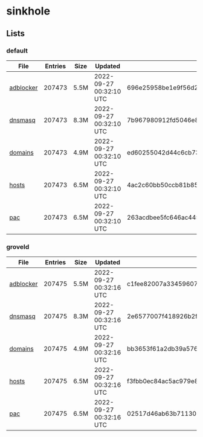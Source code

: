 # sinkhole

## Lists

### default

|File|Entries|Size|Updated|Hash|
|-|-|-|-|-|
|[adblocker](https://raw.githubusercontent.com/groveld/sinkhole/lists/default/adblocker.txt)|207473|5.5M|2022-09-27 00:32:10 UTC|696e25958be1e9f56d2b0eeb7c71b8bc8b9b03f810273a876304ce5d8eda887b|
|[dnsmasq](https://raw.githubusercontent.com/groveld/sinkhole/lists/default/dnsmasq.txt)|207473|8.3M|2022-09-27 00:32:10 UTC|7b967980912fd5046e82abade4b4217dd7f2f8b5b33dfeb634f6ee95f3f75d04|
|[domains](https://raw.githubusercontent.com/groveld/sinkhole/lists/default/domains.txt)|207473|4.9M|2022-09-27 00:32:10 UTC|ed60255042d44c6cb7310b498cf0764b9741dfaf45d9d0c60d43fde0adf1b478|
|[hosts](https://raw.githubusercontent.com/groveld/sinkhole/lists/default/hosts.txt)|207473|6.5M|2022-09-27 00:32:10 UTC|4ac2c60bb50ccb81b85ca331f60e4813e68674374212559800422485f0ac7007|
|[pac](https://raw.githubusercontent.com/groveld/sinkhole/lists/default/pac.txt)|207473|6.5M|2022-09-27 00:32:10 UTC|263acdbee5fc646ac445129964d92cf128bc3ce2edb70dac597e1e0c363dc1f8|

### groveld

|File|Entries|Size|Updated|Hash|
|-|-|-|-|-|
|[adblocker](https://raw.githubusercontent.com/groveld/sinkhole/lists/groveld/adblocker.txt)|207475|5.5M|2022-09-27 00:32:16 UTC|c1fee82007a33459607bf673d40b6e329a711d448f6a1436971eeb32c26c6f6f|
|[dnsmasq](https://raw.githubusercontent.com/groveld/sinkhole/lists/groveld/dnsmasq.txt)|207475|8.3M|2022-09-27 00:32:16 UTC|2e6577007f418926b2f8adfbe26e989a8f9d8be8ccb9fc3e650385ed09eafdfd|
|[domains](https://raw.githubusercontent.com/groveld/sinkhole/lists/groveld/domains.txt)|207475|4.9M|2022-09-27 00:32:16 UTC|bb3653f61a2db39a57609f069f4a159c37045cb75441b4c9f00870b763d24f38|
|[hosts](https://raw.githubusercontent.com/groveld/sinkhole/lists/groveld/hosts.txt)|207475|6.5M|2022-09-27 00:32:16 UTC|f3fbb0ec84ac5ac979e8de10b27149696ffd770dc5e387a80bfbbd62214f2522|
|[pac](https://raw.githubusercontent.com/groveld/sinkhole/lists/groveld/pac.txt)|207475|6.5M|2022-09-27 00:32:16 UTC|02517d46ab63b711301a67d2f5125c6f5a97fbee380b768d320d1c584b54d105|
